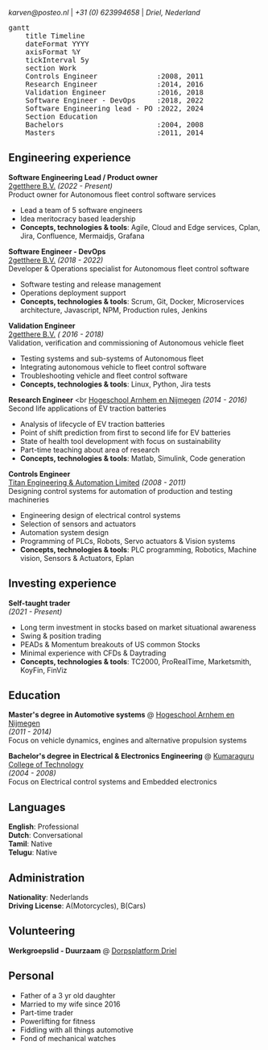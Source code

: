_karven@posteo.nl_ | _+31 (0) 623994658_ | _Driel, Nederland_

<pre class="mermaid">
gantt
    title Timeline
    dateFormat YYYY
    axisFormat %Y
    tickInterval 5y
    section Work
    Controls Engineer              :2008, 2011
    Research Engineer              :2014, 2016
    Validation Engineer            :2016, 2018
    Software Engineer - DevOps     :2018, 2022
    Software Engineering lead - PO :2022, 2024
    Section Education
    Bachelors                      :2004, 2008
    Masters                        :2011, 2014
</pre>

## Engineering experience

**Software Engineering Lead / Product owner**  <br>
[2getthere B.V.](https://www.2getthere.eu//) _(2022 - Present)_ <br>
Product owner for Autonomous fleet control software services
- Lead a team of 5 software engineers
- Idea meritocracy based leadership
- **Concepts, technologies & tools**: Agile, Cloud and Edge services, Cplan, Jira, Confluence, Mermaidjs, Grafana

**Software Engineer - DevOps** <br>
[2getthere B.V.](https://www.2getthere.eu//) _(2018 - 2022)_ <br>
Developer & Operations specialist for Autonomous fleet control software
- Software testing and release management
- Operations deployment support
- **Concepts, technologies & tools**: Scrum, Git, Docker, Microservices architecture, Javascript, NPM, Production rules, Jenkins

**Validation Engineer** <br>
[2getthere B.V.](https://www.2getthere.eu//) _( 2016 - 2018)_ <br>
Validation, verification and commissioning of Autonomous vehicle fleet
- Testing systems and sub-systems of Autonomous fleet
- Integrating autonomous vehicle to fleet control software
- Troubleshooting vehicle and fleet control software
- **Concepts, technologies & tools**: Linux, Python, Jira tests

**Research Engineer** <br
[Hogeschool Arnhem en Nijmegen](https://www.han.nl/onderzoek/lectoraten/lectoraat-han-automotive-research/) _(2014 - 2016)_ <br>
Second life applications of EV traction batteries
- Analysis of lifecycle of EV traction batteries
- Point of shift prediction from first to second life for EV batteries
- State of health tool development with focus on sustainability
- Part-time teaching about area of research
- **Concepts, technologies & tools**: Matlab, Simulink, Code generation

**Controls Engineer** <br>
[Titan Engineering & Automation Limited](https://www.titanteal.com/) _(2008 - 2011)_ <br>
Designing control systems for automation of production and testing machineries
- Engineering design of electrical control systems
- Selection of sensors and actuators
- Automation system design
- Programming of PLCs, Robots, Servo actuators & Vision systems
- **Concepts, technologies & tools**: PLC programming, Robotics, Machine vision, Sensors & Actuators, Eplan

## Investing experience

**Self-taught trader** <br>
_(2021 - Present)_ <br>
- Long term investment in stocks based on market situational awareness
- Swing & position trading 
- PEADs & Momentum breakouts of US common Stocks
- Minimal experience with CFDs & Daytrading
- **Concepts, technologies & tools**: TC2000, ProRealTime, Marketsmith, KoyFin, FinViz

## Education

**Master's degree in Automotive systems** @ [Hogeschool Arnhem en Nijmegen](https://www.han.nl/) <br>
_(2011 - 2014)_ <br>
Focus on vehicle dynamics, engines and alternative propulsion systems

**Bachelor's degree in Electrical & Electronics Engineering** @ [Kumaraguru College of Technology](https://www.kct.ac.in/) <br>
_(2004 - 2008)_ <br>
Focus on Electrical control systems and Embedded electronics

## Languages

**English**: Professional <br>
**Dutch**: Conversational <br>
**Tamil**: Native <br> 
**Telugu**: Native <br>

## Administration

**Nationality**: Nederlands <br>
**Driving License**: A(Motorcycles), B(Cars) <br>

## Volunteering

**Werkgroepslid - Duurzaam** @ [Dorpsplatform Driel](https://www.samendriel.nl/category/duurzaam/)

## Personal 
- Father of a 3 yr old daughter
- Married to my wife since 2016
- Part-time trader
- Powerlifting for fitness
- Fiddling with all things automotive
- Fond of mechanical watches
  
<script type="module">
	import mermaid from 'https://cdn.jsdelivr.net/npm/mermaid@10/dist/mermaid.esm.min.mjs';
	mermaid.initialize({
		startOnLoad: true,
        theme: 'neutral'
	});
</script>


